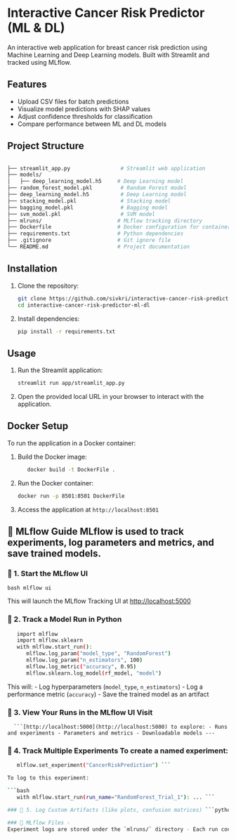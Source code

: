 # Interactive Cancer Risk Predictor (ML & DL)

An interactive web application for breast cancer risk prediction using Machine Learning and Deep Learning models. Built with Streamlit and tracked using MLflow.

## Features

- Upload CSV files for batch predictions
- Visualize model predictions with SHAP values
- Adjust confidence thresholds for classification
- Compare performance between ML and DL models

## Project Structure

```bash

├── streamlit_app.py        		# Streamlit web application
├── models/
│   ├── deep_learning_model.h5     # Deep Learning model
├── random_forest_model.pkl     	# Random Forest model
├── deep_learning_model.h5      	# Deep Learning model
├── stacking_model.pkl          	# Stacking model
├── bagging_model.pkl          		# Bagging model
├── svm_model.pkl               	# SVM model
├── mlruns/                        # MLflow tracking directory
├── Dockerfile                     # Docker configuration for containerization
├── requirements.txt               # Python dependencies
├── .gitignore                     # Git ignore file
└── README.md                      # Project documentation
```

## Installation

1. Clone the repository:

   ```bash
   git clone https://github.com/sivkri/interactive-cancer-risk-predictor-ml-dl.git
   cd interactive-cancer-risk-predictor-ml-dl
   ```
2. Install dependencies:
   ```bash
   pip install -r requirements.txt
   ```

## Usage

1. Run the Streamlit application:
     ```bash
   streamlit run app/streamlit_app.py
     ```
2. Open the provided local URL in your browser to interact with the application.

## Docker Setup

To run the application in a Docker container:

1. Build the Docker image:
   ```bash
      docker build -t DockerFile .
   ```
2. Run the Docker container:
   ```bash
   docker run -p 8501:8501 DockerFile
   ```
3. Access the application at ```http://localhost:8501```

## 🧪 MLflow Guide MLflow is used to track experiments, log parameters and metrics, and save trained models. 

### 🔹 1. Start the MLflow UI 

```bash mlflow ui ``` 

This will launch the MLflow Tracking UI at [http://localhost:5000](http://localhost:5000) 

### 🔹 2. Track a Model Run in Python 

```bash 
   import mlflow
   import mlflow.sklearn
   with mlflow.start_run():
      mlflow.log_param("model_type", "RandomForest")
      mlflow.log_param("n_estimators", 100)
      mlflow.log_metric("accuracy", 0.95)
      mlflow.sklearn.log_model(rf_model, "model")
```

This will: - Log hyperparameters (`model_type`, `n_estimators`) - Log a performance metric (`accuracy`) - Save the trained model as an artifact

### 🔹 3. View Your Runs in the MLflow UI Visit 
      ```[http://localhost:5000](http://localhost:5000) to explore: - Runs and experiments - Parameters and metrics - Downloadable models --- 

### 🔹 4. Track Multiple Experiments To create a named experiment: 
```bash 
   mlflow.set_experiment("CancerRiskPrediction") ``` 

To log to this experiment: 

```bash
   with mlflow.start_run(run_name="RandomForest_Trial_1"): ... ```

### 🔹 5. Log Custom Artifacts (like plots, confusion matrices) ```python import matplotlib.pyplot as plt plt.plot([0, 1], [0.5, 0.9]) plt.savefig("plot.png") mlflow.log_artifact("plot.png") ``` --- 

### 📁 MLflow Files - 
Experiment logs are stored under the `mlruns/` directory - Each run contains logged metrics, parameters, models, and artifacts
